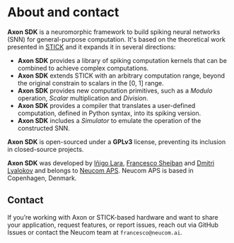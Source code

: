 # About and contact

**Axon SDK** is a neuromorphic framework to build spiking neural networks (SNN) for general-purpose computation. It's based on the theoretical work presented in [STICK](https://direct.mit.edu/neco/article-abstract/27/11/2261/8123/STICK-Spike-Time-Interval-Computational-Kernel-a?redirectedFrom=fulltext) and it expands it in several directions:

- **Axon SDK** provides a library of spiking computation kernels that can be combined to achieve complex computations.
- **Axon SDK** extends STICK with an arbitrary computation range, beyond the original constrain to scalars in the [0, 1] range.
- **Axon SDK** provides new computation primitives, such as a *Modulo* operation, *Scalar* multiplication and *Division*.
- **Axon SDK** provides a compiler that translates a user-defined computation, defined in Python syntax, into its spiking version.
- **Axon SDK** includes a *Simulator* to emulate the operation of the constructed SNN.

**Axon SDK** is open-sourced under a **GPLv3** license, preventing its inclusion in closed-source projects.

**Axon SDK** was developed by [Iñigo Lara](mailto:inigo@neucom.ai), [Francesco Sheiban](mailto:francesco@neucom.ai) and [Dmitri Lyalokov](mailto:dmitri@neucom.ai) and belongs to [Neucom APS](https://www.neucom.ai/). Neucom APS is based in Copenhagen, Denmark.

## Contact
If you’re working with Axon or STICK-based hardware and want to share your application, request features, or report issues, reach out via GitHub Issues or contact the Neucom team at `francesco@neucom.ai`.
